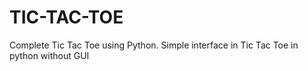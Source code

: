 # TIC-TAC-TOE
Complete Tic Tac Toe using Python. Simple interface in Tic Tac Toe in python without GUI
